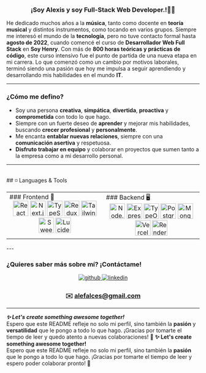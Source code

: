 ### <div align="center">¡Soy Alexis y soy Full-Stack Web Developer.!👨‍💻</div>

He dedicado muchos años a la **música**, tanto como docente en **teoría musical** y distintos instrumentos, como tocando en varios grupos. Siempre me interesó el mundo de la **tecnología**, pero no tuve contacto formal hasta **agosto de 2022**, cuando comencé el curso de **Desarrollador Web Full Stack** en **Soy Henry**. Con más de **800 horas teóricas y prácticas de código**, este curso intensivo fue el punto de partida de una nueva etapa en mi carrera. Lo que comenzó como un cambio por motivos laborales, terminó siendo una pasión que hoy me impulsa a seguir aprendiendo y desarrollando mis habilidades en el mundo **IT**.

---

### **¿Cómo me defino?**  
- Soy una persona **creativa**, **simpática**, **divertida**, **proactiva** y **comprometida** con todo lo que hago.  
- Siempre con un fuerte deseo de **aprender** y mejorar mis habilidades, buscando **crecer profesional** y **personalmente**.  
- Me encanta **entablar nuevas relaciones**, siempre con una **comunicación asertiva** y respetuosa.  
- **Disfruto trabajar en equipo** y colaborar en proyectos que sumen tanto a la empresa como a mi desarrollo personal.

---

<br/>
## ◽ Languages & Tools
<table><tr><td valign="top" width="33%">
### Frontend 🚀
<div align="center">
  <a href="https://reactjs.org/" target="_blank"><img src="https://profilinator.rishav.dev/skills-assets/react-original-wordmark.svg" alt="React" height="40"/></a>
  <a href="https://nextjs.org/" target="_blank"><img src="https://profilinator.rishav.dev/skills-assets/nextjs-original-wordmark.svg" alt="Next.js" height="40"/></a>
  <a href="https://www.typescriptlang.org/" target="_blank"><img src="https://profilinator.rishav.dev/skills-assets/typescript-original.svg" alt="TypeScript" height="40"/></a>
  <a href="https://redux.js.org/" target="_blank"><img src="https://profilinator.rishav.dev/skills-assets/redux-original.svg" alt="Redux" height="40"/></a>
  <a href="https://tailwindcss.com/" target="_blank"><img src="https://profilinator.rishav.dev/skills-assets/tailwindcss-original-wordmark.svg" alt="Tailwind CSS" height="40"/></a>
  <a href="https://sweetalert2.github.io/" target="_blank"><img src="https://img.icons8.com/color/48/000000/sweetalert2.png" alt="SweetAlert2" height="40"/></a>
  <a href="https://lucide.dev/" target="_blank"><img src="https://img.icons8.com/fluency/48/000000/code-file.svg" alt="Lucide-react" height="40"/></a>
</div>
</td><td valign="top" width="33%">
### Backend 🖥️
<div align="center">
  <a href="https://nodejs.org/" target="_blank"><img src="https://profilinator.rishav.dev/skills-assets/nodejs-original-wordmark.svg" alt="Node.js" height="40"/></a>
  <a href="https://expressjs.com/" target="_blank"><img src="https://profilinator.rishav.dev/skills-assets/express-original-wordmark.svg" alt="Express.js" height="40"/></a>
  <a href="https://typeorm.io/" target="_blank"><img src="https://img.icons8.com/color/48/000000/typeorm.png" alt="TypeORM" height="40"/></a>
  <a href="https://www.postgresql.org/" target="_blank"><img src="https://profilinator.rishav.dev/skills-assets/postgresql-original-wordmark.svg" alt="PostgreSQL" height="40"/></a>
  <a href="https://www.mongodb.com/" target="_blank"><img src="https://profilinator.rishav.dev/skills-assets/mongodb-original-wordmark.svg" alt="MongoDB" height="40"/></a>
  <a href="https://vercel.com/" target="_blank"><img src="https://img.icons8.com/color/48/000000/vercel.png" alt="Vercel" height="40"/></a>
  <a href="https://render.com/" target="_blank"><img src="https://img.icons8.com/fluency/48/000000/render.png" alt="Render" height="40"/></a>
</div>
</td></tr></table
<br/>
---

<br/>

### **¿Quieres saber más sobre mí? ¡Contáctame!**

<div align="center">
  <a href="https://github.com/AleFalces" target="_blank">
    <img src="https://img.shields.io/badge/github-%2324292e.svg?&style=for-the-badge&logo=github&logoColor=white" alt="github" style="margin-bottom: 5px;" />
  </a>
  <a href="https://www.linkedin.com/in/alexis-falces-95b892252/" target="_blank">
    <img src="https://img.shields.io/badge/linkedin-%231E77B5.svg?&style=for-the-badge&logo=linkedin&logoColor=white" alt="linkedin" style="margin-bottom: 5px;" />
  </a>  
  <h3>✉️ <a href="mailto:alefalces@gmail.com">alefalces@gmail.com</a></h3>
</div>

---

***✨ Let's create something awesome together!***  
Espero que este README refleje no solo mi perfil, sino también la **pasión** y **versatilidad** que le pongo a todo lo que hago. ¡Gracias por tomarte el tiempo de leer y quedo atento a nuevas colaboraciones! 🌟
**✨ Let's create something awesome together!**  
Espero que este README refleje no solo mi perfil, sino también la **pasión** que le pongo a todo lo que hago. ¡Gracias por tomarte el tiempo de leer y espero poder colaborar pronto! 🌟


